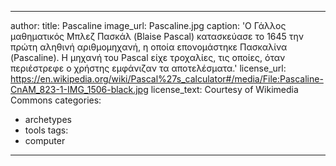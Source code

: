 
---
author: 
title: Pascaline
image_url: Pascaline.jpg
caption: 'Ο Γάλλος μαθηματικός Μπλεζ Πασκάλ (Blaise Pascal) κατασκεύασε το 1645 την πρώτη αληθινή αριθμομηχανή, η οποία επονομάστηκε Πασκαλίνα (Pascaline). Η μηχανή του Pascal είχε τροχαλίες, τις οποίες, όταν περιέστρεφε ο χρήστης εμφάνιζαν τα αποτελέσματα.'
license_url: https://en.wikipedia.org/wiki/Pascal%27s_calculator#/media/File:Pascaline-CnAM_823-1-IMG_1506-black.jpg
license_text: Courtesy of Wikimedia Commons
categories:
  - archetypes
  - tools
tags:
  - computer
---
